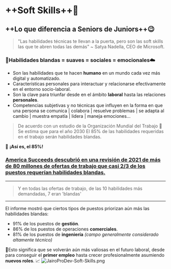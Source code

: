 # ++Soft Skills++🎯
## ++Lo que diferencia a Seniors de Juniors++😉

>"Las habilidades técnicas te llevan a la puerta, pero 
son las soft skills las que te abren todas las demás" 
~ Satya Nadella, CEO de Microsoft.

### 🧠Habilidades blandas = suaves = sociales = emocionales☁️

- Son las habilidades que te hacen **humano** en un mundo cada vez más digital y automatizado. 
- Características personales para interactuar y relacionarse efectivamente en el entorno socio-laboral.
- Son la clave para triunfar desde en el ámbito **laboral** hasta las relaciones **personales**.
- Competencias subjetivas y no técnicas que influyen en la forma en que una persona se comunica | colabora | resuelve problemas | se adapta al cambio | muestra empatía | lidera | maneja emociones...
> De acuerdo con un estudio de la Organización Mundial del Trabajo
💼Se estima que para el año 2030
El 85% de las habilidades requeridas en el trabajo serán habilidades blandas.

🤯 **¡Así es, el 85%!** 

 ### [America Succeeds descubrió en una revisión de 2021 de más de 80 millones de ofertas de trabajo que casi 2/3 de los puestos requerían habilidades blandas.](https://americasucceeds.org/wp-content/uploads/2021/04/AmericaSucceeds-DurableSkills-NationalFactSheet-2021.pdf)
---
> Y en todas las ofertas de trabajo, de las 10 habilidades más demandadas, 7 eran 'blandas'
---
El informe mostró que ciertos tipos de puestos priorizan aún más las habilidades blandas:
- 91% de los puestos de **gestión**.
- 86% de los puestos de operaciones **comerciales**.
- 81% de los puestos de **ingeniería** _(campo generalmente considerado altamente técnico)_

🤔Esto significa que se volverán aún más valiosas en el futuro laboral, desde para conseguir el **primer empleo** hasta crecer profesionalmente asumiendo **nuevos roles**. 📈
![JairoProDev-Soft-Skills.png](https://static.platzi.com/media/user_upload/JairoProDev-Soft-Skills-b1d4f515-4e49-492f-a423-1792df5c0de7.jpg)